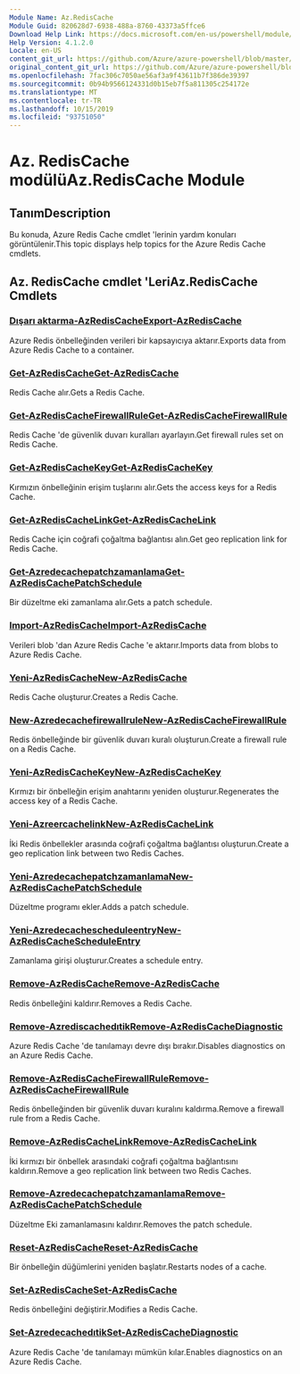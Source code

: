 ```yaml
---
Module Name: Az.RedisCache
Module Guid: 820628d7-6938-488a-8760-43373a5ffce6
Download Help Link: https://docs.microsoft.com/en-us/powershell/module/az.rediscache
Help Version: 4.1.2.0
Locale: en-US
content_git_url: https://github.com/Azure/azure-powershell/blob/master/src/RedisCache/RedisCache/help/Az.RedisCache.md
original_content_git_url: https://github.com/Azure/azure-powershell/blob/master/src/RedisCache/RedisCache/help/Az.RedisCache.md
ms.openlocfilehash: 7fac306c7050ae56af3a9f43611b7f386de39397
ms.sourcegitcommit: 0b94b9566124331d0b15eb7f5a811305c254172e
ms.translationtype: MT
ms.contentlocale: tr-TR
ms.lasthandoff: 10/15/2019
ms.locfileid: "93751050"
---
```

# <span data-ttu-id="efaeb-101">Az. RedisCache modülü</span><span class="sxs-lookup"><span data-stu-id="efaeb-101">Az.RedisCache Module</span></span>
## <span data-ttu-id="efaeb-102">Tanım</span><span class="sxs-lookup"><span data-stu-id="efaeb-102">Description</span></span>
<span data-ttu-id="efaeb-103">Bu konuda, Azure Redis Cache cmdlet 'lerinin yardım konuları görüntülenir.</span><span class="sxs-lookup"><span data-stu-id="efaeb-103">This topic displays help topics for the Azure Redis Cache cmdlets.</span></span>

## <span data-ttu-id="efaeb-104">Az. RedisCache cmdlet 'Leri</span><span class="sxs-lookup"><span data-stu-id="efaeb-104">Az.RedisCache Cmdlets</span></span>
### [<span data-ttu-id="efaeb-105">Dışarı aktarma-AzRedisCache</span><span class="sxs-lookup"><span data-stu-id="efaeb-105">Export-AzRedisCache</span></span>](Export-AzRedisCache.md)
<span data-ttu-id="efaeb-106">Azure Redis önbelleğinden verileri bir kapsayıcıya aktarır.</span><span class="sxs-lookup"><span data-stu-id="efaeb-106">Exports data from Azure Redis Cache to a container.</span></span>

### [<span data-ttu-id="efaeb-107">Get-AzRedisCache</span><span class="sxs-lookup"><span data-stu-id="efaeb-107">Get-AzRedisCache</span></span>](Get-AzRedisCache.md)
<span data-ttu-id="efaeb-108">Redis Cache alır.</span><span class="sxs-lookup"><span data-stu-id="efaeb-108">Gets a Redis Cache.</span></span>

### [<span data-ttu-id="efaeb-109">Get-AzRedisCacheFirewallRule</span><span class="sxs-lookup"><span data-stu-id="efaeb-109">Get-AzRedisCacheFirewallRule</span></span>](Get-AzRedisCacheFirewallRule.md)
<span data-ttu-id="efaeb-110">Redis Cache 'de güvenlik duvarı kuralları ayarlayın.</span><span class="sxs-lookup"><span data-stu-id="efaeb-110">Get firewall rules set on Redis Cache.</span></span>

### [<span data-ttu-id="efaeb-111">Get-AzRedisCacheKey</span><span class="sxs-lookup"><span data-stu-id="efaeb-111">Get-AzRedisCacheKey</span></span>](Get-AzRedisCacheKey.md)
<span data-ttu-id="efaeb-112">Kırmızın önbelleğinin erişim tuşlarını alır.</span><span class="sxs-lookup"><span data-stu-id="efaeb-112">Gets the access keys for a Redis Cache.</span></span>

### [<span data-ttu-id="efaeb-113">Get-AzRedisCacheLink</span><span class="sxs-lookup"><span data-stu-id="efaeb-113">Get-AzRedisCacheLink</span></span>](Get-AzRedisCacheLink.md)
<span data-ttu-id="efaeb-114">Redis Cache için coğrafi çoğaltma bağlantısı alın.</span><span class="sxs-lookup"><span data-stu-id="efaeb-114">Get geo replication link for Redis Cache.</span></span>

### [<span data-ttu-id="efaeb-115">Get-Azredecachepatchzamanlama</span><span class="sxs-lookup"><span data-stu-id="efaeb-115">Get-AzRedisCachePatchSchedule</span></span>](Get-AzRedisCachePatchSchedule.md)
<span data-ttu-id="efaeb-116">Bir düzeltme eki zamanlama alır.</span><span class="sxs-lookup"><span data-stu-id="efaeb-116">Gets a patch schedule.</span></span>

### [<span data-ttu-id="efaeb-117">Import-AzRedisCache</span><span class="sxs-lookup"><span data-stu-id="efaeb-117">Import-AzRedisCache</span></span>](Import-AzRedisCache.md)
<span data-ttu-id="efaeb-118">Verileri blob 'dan Azure Redis Cache 'e aktarır.</span><span class="sxs-lookup"><span data-stu-id="efaeb-118">Imports data from blobs to Azure Redis Cache.</span></span>

### [<span data-ttu-id="efaeb-119">Yeni-AzRedisCache</span><span class="sxs-lookup"><span data-stu-id="efaeb-119">New-AzRedisCache</span></span>](New-AzRedisCache.md)
<span data-ttu-id="efaeb-120">Redis Cache oluşturur.</span><span class="sxs-lookup"><span data-stu-id="efaeb-120">Creates a Redis Cache.</span></span>

### [<span data-ttu-id="efaeb-121">New-Azredecachefirewallrule</span><span class="sxs-lookup"><span data-stu-id="efaeb-121">New-AzRedisCacheFirewallRule</span></span>](New-AzRedisCacheFirewallRule.md)
<span data-ttu-id="efaeb-122">Redis önbelleğinde bir güvenlik duvarı kuralı oluşturun.</span><span class="sxs-lookup"><span data-stu-id="efaeb-122">Create a firewall rule on a Redis Cache.</span></span>

### [<span data-ttu-id="efaeb-123">Yeni-AzRedisCacheKey</span><span class="sxs-lookup"><span data-stu-id="efaeb-123">New-AzRedisCacheKey</span></span>](New-AzRedisCacheKey.md)
<span data-ttu-id="efaeb-124">Kırmızı bir önbelleğin erişim anahtarını yeniden oluşturur.</span><span class="sxs-lookup"><span data-stu-id="efaeb-124">Regenerates the access key of a Redis Cache.</span></span>

### [<span data-ttu-id="efaeb-125">Yeni-Azreercachelink</span><span class="sxs-lookup"><span data-stu-id="efaeb-125">New-AzRedisCacheLink</span></span>](New-AzRedisCacheLink.md)
<span data-ttu-id="efaeb-126">İki Redis önbellekler arasında coğrafi çoğaltma bağlantısı oluşturun.</span><span class="sxs-lookup"><span data-stu-id="efaeb-126">Create a geo replication link between two Redis Caches.</span></span>

### [<span data-ttu-id="efaeb-127">Yeni-Azredecachepatchzamanlama</span><span class="sxs-lookup"><span data-stu-id="efaeb-127">New-AzRedisCachePatchSchedule</span></span>](New-AzRedisCachePatchSchedule.md)
<span data-ttu-id="efaeb-128">Düzeltme programı ekler.</span><span class="sxs-lookup"><span data-stu-id="efaeb-128">Adds a patch schedule.</span></span>

### [<span data-ttu-id="efaeb-129">Yeni-Azredecachescheduleentry</span><span class="sxs-lookup"><span data-stu-id="efaeb-129">New-AzRedisCacheScheduleEntry</span></span>](New-AzRedisCacheScheduleEntry.md)
<span data-ttu-id="efaeb-130">Zamanlama girişi oluşturur.</span><span class="sxs-lookup"><span data-stu-id="efaeb-130">Creates a schedule entry.</span></span>

### [<span data-ttu-id="efaeb-131">Remove-AzRedisCache</span><span class="sxs-lookup"><span data-stu-id="efaeb-131">Remove-AzRedisCache</span></span>](Remove-AzRedisCache.md)
<span data-ttu-id="efaeb-132">Redis önbelleğini kaldırır.</span><span class="sxs-lookup"><span data-stu-id="efaeb-132">Removes a Redis Cache.</span></span>

### [<span data-ttu-id="efaeb-133">Remove-Azrediscachedıtik</span><span class="sxs-lookup"><span data-stu-id="efaeb-133">Remove-AzRedisCacheDiagnostic</span></span>](Remove-AzRedisCacheDiagnostic.md)
<span data-ttu-id="efaeb-134">Azure Redis Cache 'de tanılamayı devre dışı bırakır.</span><span class="sxs-lookup"><span data-stu-id="efaeb-134">Disables diagnostics on an Azure Redis Cache.</span></span>

### [<span data-ttu-id="efaeb-135">Remove-AzRedisCacheFirewallRule</span><span class="sxs-lookup"><span data-stu-id="efaeb-135">Remove-AzRedisCacheFirewallRule</span></span>](Remove-AzRedisCacheFirewallRule.md)
<span data-ttu-id="efaeb-136">Redis önbelleğinden bir güvenlik duvarı kuralını kaldırma.</span><span class="sxs-lookup"><span data-stu-id="efaeb-136">Remove a firewall rule from a Redis Cache.</span></span>

### [<span data-ttu-id="efaeb-137">Remove-AzRedisCacheLink</span><span class="sxs-lookup"><span data-stu-id="efaeb-137">Remove-AzRedisCacheLink</span></span>](Remove-AzRedisCacheLink.md)
<span data-ttu-id="efaeb-138">İki kırmızı bir önbellek arasındaki coğrafi çoğaltma bağlantısını kaldırın.</span><span class="sxs-lookup"><span data-stu-id="efaeb-138">Remove a geo replication link between two Redis Caches.</span></span>

### [<span data-ttu-id="efaeb-139">Remove-Azredecachepatchzamanlama</span><span class="sxs-lookup"><span data-stu-id="efaeb-139">Remove-AzRedisCachePatchSchedule</span></span>](Remove-AzRedisCachePatchSchedule.md)
<span data-ttu-id="efaeb-140">Düzeltme Eki zamanlamasını kaldırır.</span><span class="sxs-lookup"><span data-stu-id="efaeb-140">Removes the patch schedule.</span></span>

### [<span data-ttu-id="efaeb-141">Reset-AzRedisCache</span><span class="sxs-lookup"><span data-stu-id="efaeb-141">Reset-AzRedisCache</span></span>](Reset-AzRedisCache.md)
<span data-ttu-id="efaeb-142">Bir önbelleğin düğümlerini yeniden başlatır.</span><span class="sxs-lookup"><span data-stu-id="efaeb-142">Restarts nodes of a cache.</span></span>

### [<span data-ttu-id="efaeb-143">Set-AzRedisCache</span><span class="sxs-lookup"><span data-stu-id="efaeb-143">Set-AzRedisCache</span></span>](Set-AzRedisCache.md)
<span data-ttu-id="efaeb-144">Redis önbelleğini değiştirir.</span><span class="sxs-lookup"><span data-stu-id="efaeb-144">Modifies a Redis Cache.</span></span>

### [<span data-ttu-id="efaeb-145">Set-Azredecachedıtik</span><span class="sxs-lookup"><span data-stu-id="efaeb-145">Set-AzRedisCacheDiagnostic</span></span>](Set-AzRedisCacheDiagnostic.md)
<span data-ttu-id="efaeb-146">Azure Redis Cache 'de tanılamayı mümkün kılar.</span><span class="sxs-lookup"><span data-stu-id="efaeb-146">Enables diagnostics on an Azure Redis Cache.</span></span>


